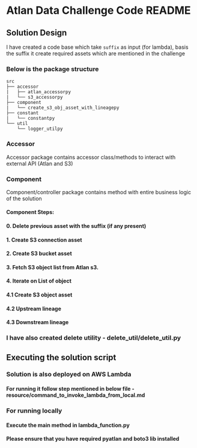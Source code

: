 # Atlan Data Challenge Code README

## Solution Design
I have created a code base which take ```suffix``` as input (for lambda), basis the suffix it create required assets which are mentioned in the challenge

### Below is the package structure
```
src
├── accessor
|   ├── atlan_accessorpy
|   └── s3_accessorpy
├── component
|   └── create_s3_obj_asset_with_lineagepy
├── constant
|   └── constantpy
└── util
    └── logger_utilpy
```
### Accessor
Accessor package contains accessor class/methods to interact with external API (Atlan and S3)

### Component
Component/controller package contains method with entire business logic of the solution
#### Component Steps:
#### 0. Delete previous asset with the suffix (if any present)
#### 1. Create S3 connection asset
#### 2. Create S3 bucket asset
#### 3. Fetch S3 object list from Atlan s3. 
#### 4. Iterate on List of object
#### 4.1 Create S3 object asset
#### 4.2 Upstream lineage
#### 4.3 Downstream lineage


### I have also created delete utility - delete_util/delete_util.py

## Executing the solution script
### Solution is also deployed on AWS Lambda
#### For running it follow step mentioned in below file - resource/command_to_invoke_lambda_from_local.md

### For running locally
#### Execute the main method in lambda_function.py
#### Please ensure that you have required pyatlan and boto3 lib installed